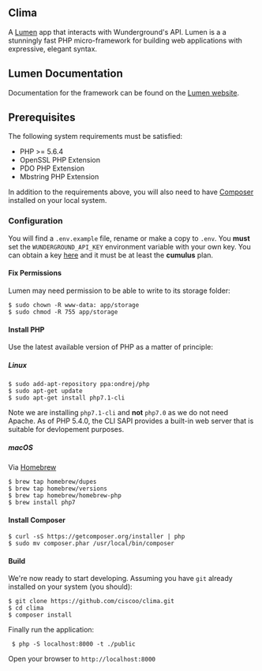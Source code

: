 ## Clima
A [Lumen](https://lumen.laravel.com/) app that interacts with Wunderground's API. Lumen is a a stunningly fast PHP micro-framework for building web applications with expressive, elegant syntax.

## Lumen Documentation
Documentation for the framework can be found on the [Lumen website](https://lumen.laravel.com/).

## Prerequisites
The following system requirements must be satisfied:

* PHP >= 5.6.4
* OpenSSL PHP Extension
* PDO PHP Extension
* Mbstring PHP Extension

In addition to the requirements above, you will also need to have [Composer](https://getcomposer.org/) installed on your local system.

### Configuration
You will find a `.env.example` file, rename or make a copy to `.env`. You **must** set the `WUNDERGROUND_API_KEY` environment variable with your own key. You can obtain a key [here](https://www.wunderground.com/weather/api/d/pricing.html) and it must be at least the **cumulus** plan.

#### Fix Permissions		
 Lumen may need permission to be able to write to its storage folder:		
 
```
$ sudo chown -R www-data: app/storage		
$ sudo chmod -R 755 app/storage
```

#### Install PHP		
 Use the latest available version of PHP as a matter of principle:

##### Linux
	
 ```		
 $ sudo add-apt-repository ppa:ondrej/php		
 $ sudo apt-get update		
 $ sudo apt-get install php7.1-cli
```

Note we are installing `php7.1-cli` and **not** `php7.0` as we do not need Apache. As of PHP 5.4.0, the CLI SAPI provides a built-in web server that is suitable for devlopement purposes.

##### macOS
Via [Homebrew](http://brew.sh/)

```
$ brew tap homebrew/dupes  
$ brew tap homebrew/versions  
$ brew tap homebrew/homebrew-php  
$ brew install php7
```

#### Install Composer		
 	
 ```		
 $ curl -sS https://getcomposer.org/installer | php		
 $ sudo mv composer.phar /usr/local/bin/composer		
 ```

#### Build		
 We're now ready to start developing. Assuming you have `git` already installed on your system (you should):		
 		
 ```		
 $ git clone https://github.com/ciscoo/clima.git		
 $ cd clima	
 $ composer install				
 ```

Finally run the application:

```	
 $ php -S localhost:8000 -t ./public		
 ```		
 		
Open your browser to `http://localhost:8000`

